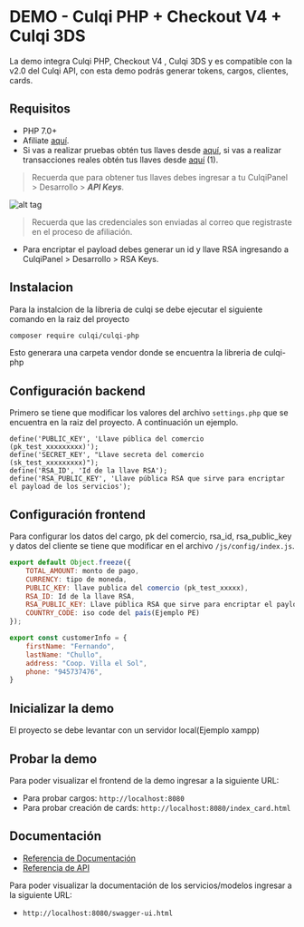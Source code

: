 # DEMO - Culqi PHP + Checkout V4 + Culqi 3DS

La demo integra Culqi PHP, Checkout V4 , Culqi 3DS y es compatible con la v2.0 del Culqi API, con esta demo podrás generar tokens, cargos, clientes, cards.

## Requisitos

* PHP 7.0+
* Afiliate [aquí](https://afiliate.culqi.com/).
* Si vas a realizar pruebas obtén tus llaves desde [aquí](https://integ-panel.culqi.com/#/registro), si vas a realizar transacciones reales obtén tus llaves desde [aquí](https://panel.culqi.com/#/registro) (1).

> Recuerda que para obtener tus llaves debes ingresar a tu CulqiPanel > Desarrollo > ***API Keys***.

![alt tag](http://i.imgur.com/NhE6mS9.png)

> Recuerda que las credenciales son enviadas al correo que registraste en el proceso de afiliación.

* Para encriptar el payload debes generar un id y llave RSA ingresando a CulqiPanel > Desarrollo > RSA Keys.

## Instalacion

Para la instalcion de la libreria de culqi se debe ejecutar el siguiente comando en la raiz del proyecto 

```bash
composer require culqi/culqi-php
```

Esto generara una carpeta vendor donde se encuentra la libreria de culqi-php

## Configuración backend

Primero se tiene que modificar los valores del archivo `settings.php` que se encuentra en la raiz del proyecto. A continuación un ejemplo.

```
define('PUBLIC_KEY', 'Llave pública del comercio (pk_test_xxxxxxxxx)');
define('SECRET_KEY', "Llave secreta del comercio (sk_test_xxxxxxxxx)");
define('RSA_ID', 'Id de la llave RSA');
define('RSA_PUBLIC_KEY', 'Llave pública RSA que sirve para encriptar el payload de los servicios');
```
## Configuración frontend

Para configurar los datos del cargo, pk del comercio, rsa_id,  rsa_public_key y datos del cliente se tiene que modificar en el archivo `/js/config/index.js`.

```js
export default Object.freeze({
    TOTAL_AMOUNT: monto de pago,
    CURRENCY: tipo de moneda,
    PUBLIC_KEY: llave publica del comercio (pk_test_xxxxx),
    RSA_ID: Id de la llave RSA,
    RSA_PUBLIC_KEY: Llave pública RSA que sirve para encriptar el payload de los servicios del checkout,
    COUNTRY_CODE: iso code del país(Ejemplo PE)
});

export const customerInfo = {
    firstName: "Fernando",
    lastName: "Chullo",
    address: "Coop. Villa el Sol",
    phone: "945737476",
}
```

## Inicializar la demo
El proyecto se debe levantar con un servidor local(Ejemplo xampp)

## Probar la demo

Para poder visualizar el frontend de la demo ingresar a la siguiente URL:

- Para probar cargos: `http://localhost:8080`
- Para probar creación de cards: `http://localhost:8080/index_card.html`


## Documentación

- [Referencia de Documentación](https://docs.culqi.com/)
- [Referencia de API](https://apidocs.culqi.com/)

Para poder visualizar la documentación de los servicios/modelos ingresar a la siguiente URL: 

- `http://localhost:8080/swagger-ui.html`
